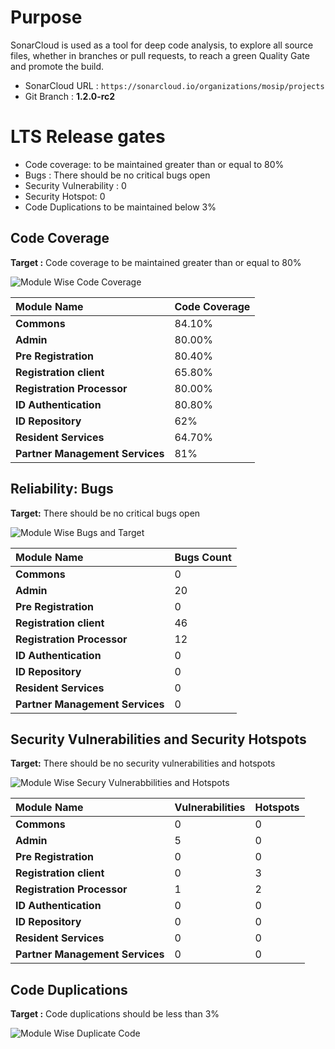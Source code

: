 # Purpose

SonarCloud is used as a tool for deep code analysis, to explore all source files, whether in branches or pull requests, to reach a green Quality Gate and promote the build.

- SonarCloud URL : `https://sonarcloud.io/organizations/mosip/projects`
- Git Branch : **1.2.0-rc2**

# LTS Release gates

- Code coverage:  to be maintained greater than or equal to 80%
- Bugs : There should be no critical bugs open
- Security Vulnerability : 0
- Security Hotspot: 0
- Code Duplications to be maintained below 3%

## Code Coverage

**Target :** Code coverage to be maintained greater than or equal to 80%

![Module Wise Code Coverage](_images/1.2.0/modulewise_code_coverage.png)

|**Module Name**|**Code Coverage**|
| :- | :- |
|**Commons**|84.10%|
|**Admin**|80.00%|
|**Pre Registration**|80.40%|
|**Registration client**|65.80%|
|**Registration Processor**|80.00%|
|**ID Authentication**|80.80%|
|**ID Repository**|62%|
|**Resident Services**|64.70%|
|**Partner Management Services**|81%|


## Reliability: Bugs

**Target:**  There should be no critical bugs open

![Module Wise Bugs and Target](_images/1.2.0/modulewise_bugs_and_target.png)

|**Module Name**|**Bugs Count**|
| :- | :- |
|**Commons**|0|
|**Admin**|20|
|**Pre Registration**|0|
|**Registration client**|46|
|**Registration Processor**|12|
|**ID Authentication**|0|
|**ID Repository**|0|
|**Resident Services**|0|
|**Partner Management Services**|0|

## Security Vulnerabilities and Security Hotspots

**Target:** There should be no security vulnerabilities and hotspots

![Module Wise Secury Vulnerabbilities and Hotspots](_images/1.2.0/modulewise_securiy_vulnerabilities_hotspots.png)

|**Module Name**|**Vulnerabilities**|**Hotspots**|
| :- | :- | :- |
|**Commons**|0|0|
|**Admin**|5|0|
|**Pre Registration**|0|0|
|**Registration client**|0|3|
|**Registration Processor**|1|2|
|**ID Authentication**|0|0|
|**ID Repository**|0|0|
|**Resident Services**|0|0|
|**Partner Management Services**|0|0|

## Code Duplications

**Target :** Code duplications should be less than 3%

![Module Wise Duplicate Code](_images/1.2.0/modulewise_duplicate_code.png)
